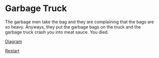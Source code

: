# Garbage Truck

The garbage men take the bag and they are complaining that the bags are so heavy. Anyways, they put the garbage bags on the truck and the garbage truck crash you into meat sauce. You died.

[Diagram](https://docs.google.com/drawings/d/13SuvfycxFXV7bOzk3oigILIOaXsA3jfoIIYDW0YA-NY/edit?usp=sharing)

[Restart](../README.md)